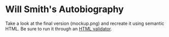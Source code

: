 # Will Smith's Autobiography

Take a look at the final version (mockup.png) and recreate it using semantic HTML. Be sure to run it through an [HTML validator](https://validator.w3.org/#validate_by_input).

